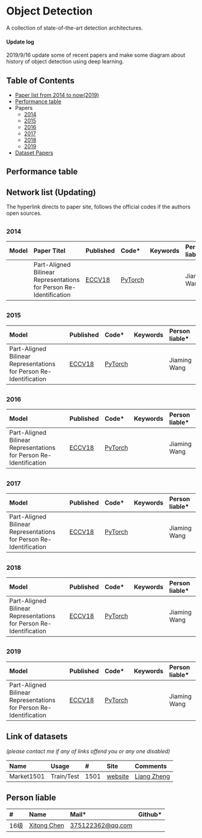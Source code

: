 # Object Detection
A collection of state-of-the-art detection architectures.

#### Update log
2019/9/16 update some of recent papers and make some diagram about history of object detection using deep learning. 

## Table of Contents
- [Paper list from 2014 to now(2019)](https://github.com/lutxyl/Detection/edit/master/README.md#paper-list-from-2014-to-now2019)
- [Performance table](https://github.com/lutxyl/Detection/edit/master/README.md#performance-table)
- Papers
  - [2014](https://github.com/lutxyl/Detection/edit/master/README.md#2014)
  - [2015](https://github.com/lutxyl/Detection/edit/master/README.md#2015)
  - [2016](https://github.com/lutxyl/Detection/edit/master/README.md#2016)
  - [2017](https://github.com/lutxyl/Detection/edit/master/README.md#2017)
  - [2018](https://github.com/lutxyl/Detection/edit/master/README.md#2018)
  - [2019](https://github.com/lutxyl/Detection/edit/master/README.md#2019)
- [Dataset Papers](https://github.com/hoya012/deep_learning_object_detection/blob/master/README.md#dataset-papers)

##
## Performance table

##
## Network list (Updating)
The hyperlink directs to paper site, follows the official codes if the authors open sources.

##
### 2014

|Model | Paper Titel |Published |Code* |Keywords|Person liable*|
|:-----|:--------|:---------|:-----|:-------|:-------|
| |Part-Aligned Bilinear Representations for Person Re-Identification |[ECCV18](http://openaccess.thecvf.com/content_ECCV_2018/papers/Yumin_Suh_Part-Aligned_Bilinear_Representations_ECCV_2018_paper.pdf)|[PyTorch](https://github.com/yuminsuh/part_bilinear_reid)| | Jiaming Wang|


##
### 2015


|Model |Published |Code* |Keywords|Person liable*|
|:-----|:---------|:-----|:-------|:-------|
|Part-Aligned Bilinear Representations for Person Re-Identification |[ECCV18](http://openaccess.thecvf.com/content_ECCV_2018/papers/Yumin_Suh_Part-Aligned_Bilinear_Representations_ECCV_2018_paper.pdf)|[PyTorch](https://github.com/yuminsuh/part_bilinear_reid)| | Jiaming Wang|


##
### 2016

|Model |Published |Code* |Keywords|Person liable*|
|:-----|:---------|:-----|:-------|:-------|
|Part-Aligned Bilinear Representations for Person Re-Identification |[ECCV18](http://openaccess.thecvf.com/content_ECCV_2018/papers/Yumin_Suh_Part-Aligned_Bilinear_Representations_ECCV_2018_paper.pdf)|[PyTorch](https://github.com/yuminsuh/part_bilinear_reid)| | Jiaming Wang|


##
### 2017

|Model |Published |Code* |Keywords|Person liable*|
|:-----|:---------|:-----|:-------|:-------|
|Part-Aligned Bilinear Representations for Person Re-Identification |[ECCV18](http://openaccess.thecvf.com/content_ECCV_2018/papers/Yumin_Suh_Part-Aligned_Bilinear_Representations_ECCV_2018_paper.pdf)|[PyTorch](https://github.com/yuminsuh/part_bilinear_reid)| | Jiaming Wang|

##
### 2018

|Model |Published |Code* |Keywords|Person liable*|
|:-----|:---------|:-----|:-------|:-------|
|Part-Aligned Bilinear Representations for Person Re-Identification |[ECCV18](http://openaccess.thecvf.com/content_ECCV_2018/papers/Yumin_Suh_Part-Aligned_Bilinear_Representations_ECCV_2018_paper.pdf)|[PyTorch](https://github.com/yuminsuh/part_bilinear_reid)| | Jiaming Wang|

##
### 2019

|Model |Published |Code* |Keywords|Person liable*|
|:-----|:---------|:-----|:-------|:-------|
|Part-Aligned Bilinear Representations for Person Re-Identification |[ECCV18](http://openaccess.thecvf.com/content_ECCV_2018/papers/Yumin_Suh_Part-Aligned_Bilinear_Representations_ECCV_2018_paper.pdf)|[PyTorch](https://github.com/yuminsuh/part_bilinear_reid)| | Jiaming Wang|

##
## Link of datasets
*(please contact me if any of links offend you or any one disabled)*

|Name|Usage|#|Site|Comments|
|:---|:----|:----|:---|:-----|
|Market1501|Train/Test|1501|[website](http://www.liangzheng.com.cn/Project/project_reid.html)|[Liang Zheng](https://www.cv-foundation.org/openaccess/content_iccv_2015/papers/Zheng_Scalable_Person_Re-Identification_ICCV_2015_paper.pdf)|

##
## Person liable
|#|Name |Mail* |Github*|
|:-----|:----- |:-----|:-----|
|16级|[Xitong Chen](https://github.com/sleepercxt)|375122362@qq.com| |

##
